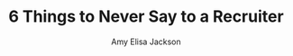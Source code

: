 ---
title: 6 Things to Never Say to a Recruiter
publication: glassdoor
article_url: https://www.glassdoor.com/blog/never-say-to-a-recruiter/
author: Amy Elisa Jackson
publication_date: 04-12-2018
---